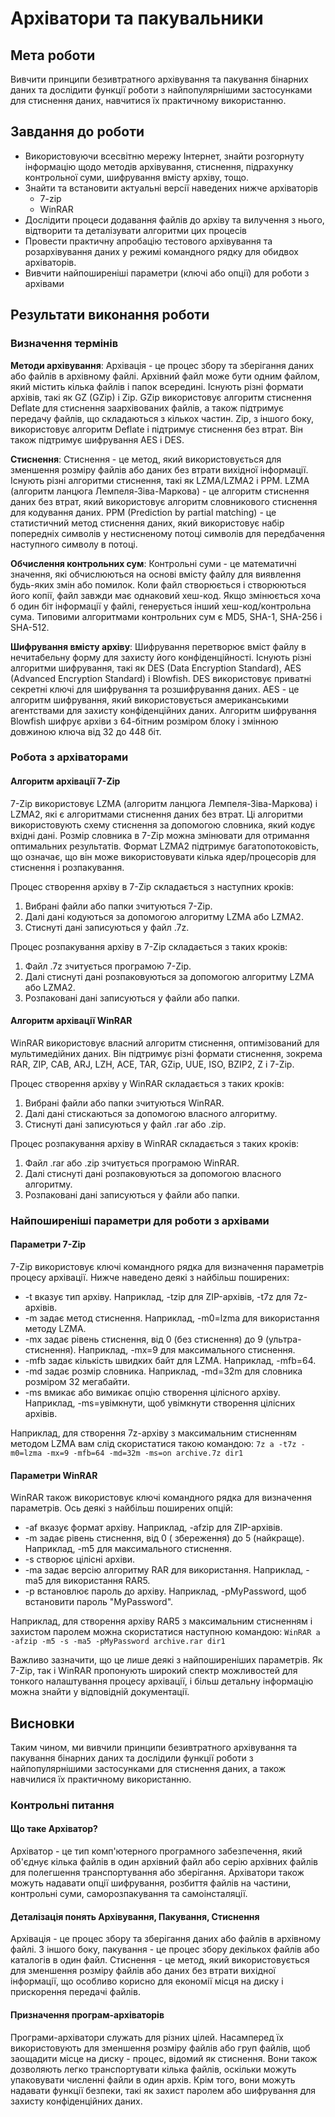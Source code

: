 # Архіватори та пакувальники

## Мета роботи

Вивчити принципи безивтратного архівування та пакування бінарних даних та дослідити функції роботи з найпопулярнішими застосунками для стиснення даних, навчитися їх практичному використанню.

## Завдання до роботи

- Використовуючи всесвітню мережу Інтернет, знайти розгорнуту інформацію щодо методів архівування, стиснення, підрахунку контрольної суми, шифрування вмісту архіву, тощо.
- Знайти та встановити актуальні версії наведених нижче архіваторів
  - 7-zip
  - WinRAR
- Дослідити процеси додавання файлів до архіву та вилучення з нього, відтворити та деталізувати алгоритми цих процесів
- Провести практичну апробацію тестового архівування та розархівування даних у режимі командного рядку для обидвох архіваторів.
- Вивчити найпоширеніші параметри (ключі або опції) для роботи з архівами

## Результати виконання роботи

### Визначення термінів

**Методи архівування**: Архівація - це процес збору та зберігання даних або файлів в архівному файлі. Архівний файл може бути одним файлом, який містить кілька файлів і папок всередині. Існують різні формати архівів, такі як GZ (GZip) і Zip. GZip використовує алгоритм стиснення Deflate для стиснення заархівованих файлів, а також підтримує передачу файлів, що складаються з кількох частин. Zip, з іншого боку, використовує алгоритм Deflate і підтримує стиснення без втрат. Він також підтримує шифрування AES і DES.

**Стиснення**: Стиснення - це метод, який використовується для зменшення розміру файлів або даних без втрати вихідної інформації. Існують різні алгоритми стиснення, такі як LZMA/LZMA2 і PPM. LZMA (алгоритм ланцюга Лемпеля-Зіва-Маркова) - це алгоритм стиснення даних без втрат, який використовує алгоритм словникового стиснення для кодування даних. PPM (Prediction by partial matching) - це статистичний метод стиснення даних, який використовує набір попередніх символів у нестисненому потоці символів для передбачення наступного символу в потоці.

**Обчислення контрольних сум**: Контрольні суми - це математичні значення, які обчислюються на основі вмісту файлу для виявлення будь-яких змін або помилок. Коли файл створюється і створюються його копії, файл завжди має однаковий хеш-код. Якщо змінюється хоча б один біт інформації у файлі, генерується інший хеш-код/контрольна сума. Типовими алгоритмами контрольних сум є MD5, SHA-1, SHA-256 і SHA-512.

**Шифрування вмісту архіву**: Шифрування перетворює вміст файлу в нечитабельну форму для захисту його конфіденційності. Існують різні алгоритми шифрування, такі як DES (Data Encryption Standard), AES (Advanced Encryption Standard) і Blowfish. DES використовує приватні секретні ключі для шифрування та розшифрування даних. AES - це алгоритм шифрування, який використовується американськими агентствами для захисту конфіденційних даних. Алгоритм шифрування Blowfish шифрує архіви з 64-бітним розміром блоку і змінною довжиною ключа від 32 до 448 біт.

### Робота з архіваторами

#### Алгоритм архівації 7-Zip

7-Zip використовує LZMA (алгоритм ланцюга Лемпеля-Зіва-Маркова) і LZMA2, які є алгоритмами стиснення даних без втрат. Ці алгоритми використовують схему стиснення за допомогою словника, який кодує вхідні дані. Розмір словника в 7-Zip можна змінювати для отримання оптимальних результатів. Формат LZMA2 підтримує багатопотоковість, що означає, що він може використовувати кілька ядер/процесорів для стиснення і розпакування.

Процес створення архіву в 7-Zip складається з наступних кроків:

1. Вибрані файли або папки зчитуються 7-Zip.
2. Далі дані кодуються за допомогою алгоритму LZMA або LZMA2.
3. Стиснуті дані записуються у файл .7z.

Процес розпакування архіву в 7-Zip складається з таких кроків:

1. Файл .7z зчитується програмою 7-Zip.
2. Далі стиснуті дані розпаковуються за допомогою алгоритму LZMA або LZMA2.
3. Розпаковані дані записуються у файли або папки.

#### Алгоритм архівації WinRAR

WinRAR використовує власний алгоритм стиснення, оптимізований для мультимедійних даних. Він підтримує різні формати стиснення, зокрема RAR, ZIP, CAB, ARJ, LZH, ACE, TAR, GZip, UUE, ISO, BZIP2, Z і 7-Zip.

Процес створення архіву у WinRAR складається з таких кроків:

1. Вибрані файли або папки зчитуються WinRAR.
2. Далі дані стискаються за допомогою власного алгоритму.
3. Стиснуті дані записуються у файл .rar або .zip.

Процес розпакування архіву в WinRAR складається з таких кроків:

1. Файл .rar або .zip зчитується програмою WinRAR.
2. Далі стиснуті дані розпаковуються за допомогою власного алгоритму.
3. Розпаковані дані записуються у файли або папки.

### Найпоширеніші параметри для роботи з архівами

#### Параметри 7-Zip

7-Zip використовує ключі командного рядка для визначення параметрів процесу архівації. Нижче наведено деякі з найбільш поширених:

- -t вказує тип архіву. Наприклад, -tzip для ZIP-архівів, -t7z для 7z-архівів.
- -m задає метод стиснення. Наприклад, -m0=lzma для використання методу LZMA.
- -mx задає рівень стиснення, від 0 (без стиснення) до 9 (ультра-стиснення). Наприклад, -mx=9 для максимального стиснення.
- -mfb задає кількість швидких байт для LZMA. Наприклад, -mfb=64.
- -md задає розмір словника. Наприклад, -md=32m для словника розміром 32 мегабайти.
- -ms вмикає або вимикає опцію створення цілісного архіву. Наприклад, -ms=увімкнути, щоб увімкнути створення цілісних архівів.

Наприклад, для створення 7z-архіву з максимальним стисненням методом LZMA вам слід скористатися такою командою: `7z a -t7z -m0=lzma -mx=9 -mfb=64 -md=32m -ms=on archive.7z dir1`

#### Параметри WinRAR

WinRAR також використовує ключі командного рядка для визначення параметрів. Ось деякі з найбільш поширених опцій:

- -af вказує формат архіву. Наприклад, -afzip для ZIP-архівів.
- -m задає рівень стиснення, від 0 ( збереження) до 5 (найкраще). Наприклад, -m5 для максимального стиснення.
- -s створює цілісні архіви.
- -ma задає версію алгоритму RAR для використання. Наприклад, -ma5 для використання RAR5.
- -p встановлює пароль до архіву. Наприклад, -pMyPassword, щоб встановити пароль "MyPassword".

Наприклад, для створення архіву RAR5 з максимальним стисненням і захистом паролем можна скористатися наступною командою: `WinRAR a -afzip -m5 -s -ma5 -pMyPassword archive.rar dir1`

Важливо зазначити, що це лише деякі з найпоширеніших параметрів. Як 7-Zip, так і WinRAR пропонують широкий спектр можливостей для тонкого налаштування процесу архівації, і більш детальну інформацію можна знайти у відповідній документації.

## Висновки

Таким чином, ми вивчили принципи безивтратного архівування та пакування бінарних даних та дослідили функції роботи з найпопулярнішими застосунками для стиснення даних, а також навчилися їх практичному використанню.

### Контрольні питання

#### Що таке Архіватор?

Архіватор - це тип комп'ютерного програмного забезпечення, який об'єднує кілька файлів в один архівний файл або серію архівних файлів для полегшення транспортування або зберігання. Архіватори також можуть надавати опції шифрування, розбиття файлів на частини, контрольні суми, саморозпакування та самоінсталяції.

#### Деталізація понять Архівування, Пакування, Стиснення

Архівація - це процес збору та зберігання даних або файлів в архівному файлі. З іншого боку, пакування - це процес збору декількох файлів або каталогів в один файл. Стиснення - це метод, який використовується для зменшення розміру файлів або даних без втрати вихідної інформації, що особливо корисно для економії місця на диску і прискорення передачі файлів.

#### Призначення програм-архіваторів

Програми-архіватори служать для різних цілей. Насамперед їх використовують для зменшення розміру файлів або груп файлів, щоб заощадити місце на диску - процес, відомий як стиснення. Вони також дозволяють легко транспортувати кілька файлів, оскільки можуть упаковувати численні файли в один архів. Крім того, вони можуть надавати функції безпеки, такі як захист паролем або шифрування для захисту конфіденційних даних.
